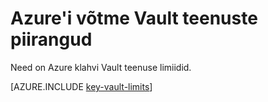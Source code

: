 <properties
   pageTitle="Azure'i võtme Vault teenuste piirangud | Microsoft Azure'i"
   description="Lisateave teenuse piirangud Azure'i klahvi Vault kohta."
   documentationCenter="dev-center-name"
   services="key-vault"  
   authors="cabailey"
   manager="mbaldwin"
   editor=""/>

<tags
   ms.service="key-vault"
   ms.devlang="na"
   ms.topic="article"
   ms.tgt_pltfrm="na"
   ms.workload="identity"
   ms.date="09/16/2016"
   ms.author="mbaldwin"/>

# <a name="azure-key-vault-service-limits"></a>Azure'i võtme Vault teenuste piirangud

Need on Azure klahvi Vault teenuse limiidid.

[AZURE.INCLUDE [key-vault-limits](../../includes/key-vault-limits.md)]

